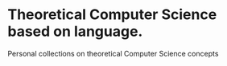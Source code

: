 # Theoretical Computer Science based on language.

Personal collections on theoretical Computer Science concepts
